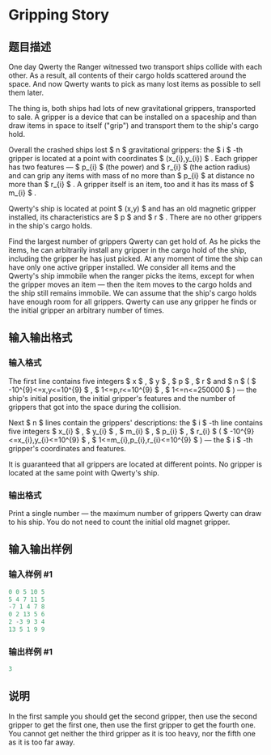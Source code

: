 # Gripping Story

## 题目描述

One day Qwerty the Ranger witnessed two transport ships collide with each other. As a result, all contents of their cargo holds scattered around the space. And now Qwerty wants to pick as many lost items as possible to sell them later.

The thing is, both ships had lots of new gravitational grippers, transported to sale. A gripper is a device that can be installed on a spaceship and than draw items in space to itself ("grip") and transport them to the ship's cargo hold.

Overall the crashed ships lost $ n $ gravitational grippers: the $ i $ -th gripper is located at a point with coordinates $ (x_{i},y_{i}) $ . Each gripper has two features — $ p_{i} $ (the power) and $ r_{i} $ (the action radius) and can grip any items with mass of no more than $ p_{i} $ at distance no more than $ r_{i} $ . A gripper itself is an item, too and it has its mass of $ m_{i} $ .

Qwerty's ship is located at point $ (x,y) $ and has an old magnetic gripper installed, its characteristics are $ p $ and $ r $ . There are no other grippers in the ship's cargo holds.

Find the largest number of grippers Qwerty can get hold of. As he picks the items, he can arbitrarily install any gripper in the cargo hold of the ship, including the gripper he has just picked. At any moment of time the ship can have only one active gripper installed. We consider all items and the Qwerty's ship immobile when the ranger picks the items, except for when the gripper moves an item — then the item moves to the cargo holds and the ship still remains immobile. We can assume that the ship's cargo holds have enough room for all grippers. Qwerty can use any gripper he finds or the initial gripper an arbitrary number of times.

## 输入输出格式

### 输入格式

The first line contains five integers $ x $ , $ y $ , $ p $ , $ r $ and $ n $ ( $ -10^{9}<=x,y<=10^{9} $ , $ 1<=p,r<=10^{9} $ , $ 1<=n<=250000 $ ) — the ship's initial position, the initial gripper's features and the number of grippers that got into the space during the collision.

Next $ n $ lines contain the grippers' descriptions: the $ i $ -th line contains five integers $ x_{i} $ , $ y_{i} $ , $ m_{i} $ , $ p_{i} $ , $ r_{i} $ ( $ -10^{9}<=x_{i},y_{i}<=10^{9} $ , $ 1<=m_{i},p_{i},r_{i}<=10^{9} $ ) — the $ i $ -th gripper's coordinates and features.

It is guaranteed that all grippers are located at different points. No gripper is located at the same point with Qwerty's ship.

### 输出格式

Print a single number — the maximum number of grippers Qwerty can draw to his ship. You do not need to count the initial old magnet gripper.

## 输入输出样例

### 输入样例 #1

```cpp
0 0 5 10 5
5 4 7 11 5
-7 1 4 7 8
0 2 13 5 6
2 -3 9 3 4
13 5 1 9 9

```
### 输出样例 #1

```cpp
3

```
## 说明

In the first sample you should get the second gripper, then use the second gripper to get the first one, then use the first gripper to get the fourth one. You cannot get neither the third gripper as it is too heavy, nor the fifth one as it is too far away.

